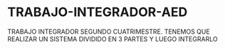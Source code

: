 # TRABAJO-INTEGRADOR-AED
TRABAJO INTEGRADOR SEGUNDO CUATRIMESTRE.
TENEMOS QUE REALIZAR UN SISTEMA DIVIDIDO EN 3 PARTES Y LUEGO INTEGRARLO
